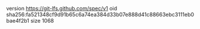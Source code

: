 version https://git-lfs.github.com/spec/v1
oid sha256:fa521348cf9d91b65c6a74ea384d33b07e888d41c88663ebc3111eb0bae4f2b1
size 1068
